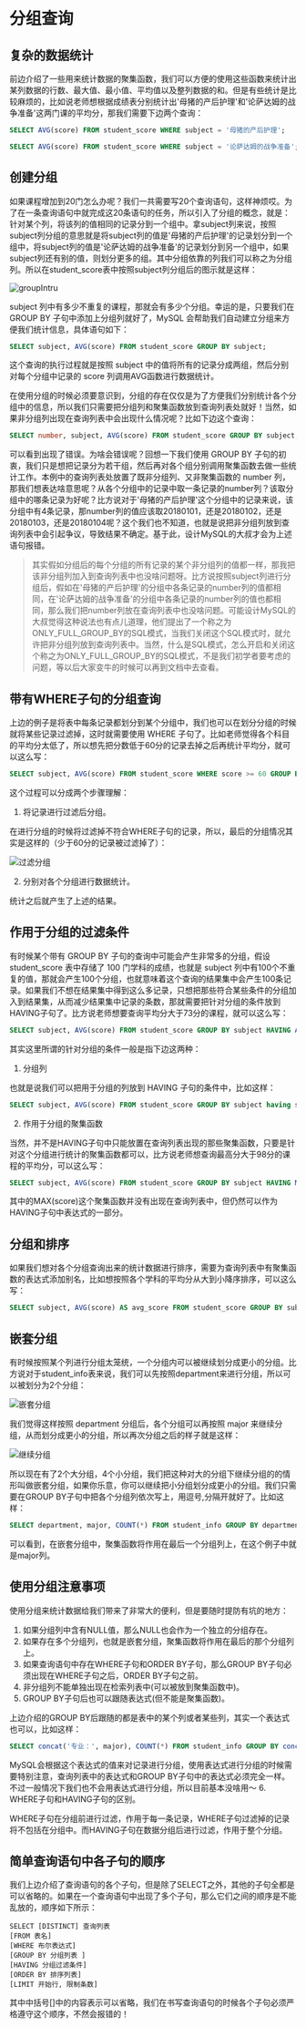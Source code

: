 # 分组查询

## 复杂的数据统计

前边介绍了一些用来统计数据的聚集函数，我们可以方便的使用这些函数来统计出某列数据的行数、最大值、最小值、平均值以及整列数据的和。但是有些统计是比较麻烦的，比如说老师想根据成绩表分别统计出'母猪的产后护理'和'论萨达姆的战争准备'这两门课的平均分，那我们需要下边两个查询：

``` sql
SELECT AVG(score) FROM student_score WHERE subject = '母猪的产后护理';

SELECT AVG(score) FROM student_score WHERE subject = '论萨达姆的战争准备';
```

## 创建分组

如果课程增加到20门怎么办呢？我们一共需要写20个查询语句，这样神烦哎。为了在一条查询语句中就完成这20条语句的任务，所以引入了分组的概念，就是：针对某个列，将该列的值相同的记录分到一个组中。拿subject列来说，按照subject列分组的意思就是将subject列的值是'母猪的产后护理'的记录划分到一个组中，将subject列的值是'论萨达姆的战争准备'的记录划分到另一个组中，如果subject列还有别的值，则划分更多的组。其中分组依靠的列我们可以称之为分组列。所以在student_score表中按照subject列分组后的图示就是这样：

![groupIntru](images/sql-16.png)

subject 列中有多少不重复的课程，那就会有多少个分组。幸运的是，只要我们在 GROUP BY 子句中添加上分组列就好了，MySQL 会帮助我们自动建立分组来方便我们统计信息，具体语句如下：

``` sql
SELECT subject, AVG(score) FROM student_score GROUP BY subject;
```

这个查询的执行过程就是按照 subject 中的值将所有的记录分成两组，然后分别对每个分组中记录的 score 列调用AVG函数进行数据统计。

在使用分组的时候必须要意识到，分组的存在仅仅是为了方便我们分别统计各个分组中的信息，所以我们只需要把分组列和聚集函数放到查询列表处就好！当然，如果非分组列出现在查询列表中会出现什么情况呢？比如下边这个查询：

``` sql
SELECT number, subject, AVG(score) FROM student_score GROUP BY subject;
```

可以看到出现了错误。为啥会错误呢？回想一下我们使用 GROUP BY 子句的初衷，我们只是想把记录分为若干组，然后再对各个组分别调用聚集函数去做一些统计工作。本例中的查询列表处放置了既非分组列、又非聚集函数的 number 列，那我们想表达啥意思呢？从各个分组中的记录中取一条记录的number列？该取分组中的哪条记录为好呢？比方说对于'母猪的产后护理'这个分组中的记录来说，该分组中有4条记录，那number列的值应该取20180101，还是20180102，还是20180103，还是20180104呢？这个我们也不知道，也就是说把非分组列放到查询列表中会引起争议，导致结果不确定。基于此，设计MySQL的大叔才会为上述语句报错。

> 其实假如分组后的每个分组的所有记录的某个非分组列的值都一样，那我把该非分组列加入到查询列表中也没啥问题呀。比方说按照subject列进行分组后，假如在'母猪的产后护理'的分组中各条记录的number列的值都相同，在'论萨达姆的战争准备'的分组中各条记录的number列的值也都相同，那么我们把number列放在查询列表中也没啥问题。可能设计MySQL的大叔觉得这种说法也有点儿道理，他们提出了一个称之为ONLY_FULL_GROUP_BY的SQL模式，当我们关闭这个SQL模式时，就允许把非分组列放到查询列表中。当然，什么是SQL模式，怎么开启和关闭这个称之为ONLY_FULL_GROUP_BY的SQL模式，不是我们初学者要考虑的问题，等以后大家变牛的时候可以再到文档中去查看。


## 带有WHERE子句的分组查询

上边的例子是将表中每条记录都划分到某个分组中，我们也可以在划分分组的时候就将某些记录过滤掉，这时就需要使用 WHERE 子句了。比如老师觉得各个科目的平均分太低了，所以想先把分数低于60分的记录去掉之后再统计平均分，就可以这么写：

``` sql
SELECT subject, AVG(score) FROM student_score WHERE score >= 60 GROUP BY subject;
```

这个过程可以分成两个步骤理解：

1. 将记录进行过滤后分组。

  在进行分组的时候将过滤掉不符合WHERE子句的记录，所以，最后的分组情况其实是这样的（少于60分的记录被过滤掉了）：

  ![过滤分组](images/sql-17.png)

2. 分别对各个分组进行数据统计。

  统计之后就产生了上述的结果。

## 作用于分组的过滤条件

有时候某个带有 GROUP BY 子句的查询中可能会产生非常多的分组，假设 student_score 表中存储了 100 门学科的成绩，也就是 subject 列中有100个不重复的值，那就会产生100个分组，也就意味着这个查询的结果集中会产生100条记录。如果我们不想在结果集中得到这么多记录，只想把那些符合某些条件的分组加入到结果集，从而减少结果集中记录的条数，那就需要把针对分组的条件放到HAVING子句了。比方说老师想要查询平均分大于73分的课程，就可以这么写：

``` sql
SELECT subject, AVG(score) FROM student_score GROUP BY subject HAVING AVG(score) > 73;
```

其实这里所谓的针对分组的条件一般是指下边这两种：

1. 分组列

  也就是说我们可以把用于分组的列放到 HAVING 子句的条件中，比如这样：

  ``` sql
  SELECT subject, AVG(score) FROM student_score GROUP BY subject having subject = '母猪的产后护理';
  ```

2. 作用于分组的聚集函数

  当然，并不是HAVING子句中只能放置在查询列表出现的那些聚集函数，只要是针对这个分组进行统计的聚集函数都可以，比方说老师想查询最高分大于98分的课程的平均分，可以这么写：

  ``` sql
  SELECT subject, AVG(score) FROM student_score GROUP BY subject HAVING MAX(score) > 98;
  ```

  其中的MAX(score)这个聚集函数并没有出现在查询列表中，但仍然可以作为HAVING子句中表达式的一部分。

## 分组和排序

如果我们想对各个分组查询出来的统计数据进行排序，需要为查询列表中有聚集函数的表达式添加别名，比如想按照各个学科的平均分从大到小降序排序，可以这么写：

``` sql
SELECT subject, AVG(score) AS avg_score FROM student_score GROUP BY subject ORDER BY avg_score DESC;
```

## 嵌套分组

有时候按照某个列进行分组太笼统，一个分组内可以被继续划分成更小的分组。比方说对于student_info表来说，我们可以先按照department来进行分组，所以可以被划分为2个分组：

![嵌套分组](images/sql-18.png)

我们觉得这样按照 department 分组后，各个分组可以再按照 major 来继续分组，从而划分成更小的分组，所以再次分组之后的样子就是这样：

![继续分组](images/sql-19.png)

所以现在有了2个大分组，4个小分组，我们把这种对大的分组下继续分组的的情形叫做嵌套分组，如果你乐意，你可以继续把小分组划分成更小的分组。我们只需要在GROUP BY子句中把各个分组列依次写上，用逗号,分隔开就好了。比如这样：

``` sql
SELECT department, major, COUNT(*) FROM student_info GROUP BY department, major;
```

可以看到，在嵌套分组中，聚集函数将作用在最后一个分组列上，在这个例子中就是major列。

## 使用分组注意事项

使用分组来统计数据给我们带来了非常大的便利，但是要随时提防有坑的地方：

1. 如果分组列中含有NULL值，那么NULL也会作为一个独立的分组存在。
2. 如果存在多个分组列，也就是嵌套分组，聚集函数将作用在最后的那个分组列上。
3. 如果查询语句中存在WHERE子句和ORDER BY子句，那么GROUP BY子句必须出现在WHERE子句之后，ORDER BY子句之前。
4. 非分组列不能单独出现在检索列表中(可以被放到聚集函数中)。
5. GROUP BY子句后也可以跟随表达式(但不能是聚集函数)。

  上边介绍的GROUP BY后跟随的都是表中的某个列或者某些列，其实一个表达式也可以，比如这样：

  ``` sql
  SELECT concat('专业：', major), COUNT(*) FROM student_info GROUP BY concat('专业：', major);
  ```

  MySQL会根据这个表达式的值来对记录进行分组，使用表达式进行分组的时候需要特别注意，查询列表中的表达式和GROUP BY子句中的表达式必须完全一样。不过一般情况下我们也不会用表达式进行分组，所以目前基本没啥用～
6. WHERE子句和HAVING子句的区别。

  WHERE子句在分组前进行过滤，作用于每一条记录，WHERE子句过滤掉的记录将不包括在分组中。而HAVING子句在数据分组后进行过滤，作用于整个分组。

## 简单查询语句中各子句的顺序

我们上边介绍了查询语句的各个子句，但是除了SELECT之外，其他的子句全都是可以省略的。如果在一个查询语句中出现了多个子句，那么它们之间的顺序是不能乱放的，顺序如下所示：

``` shell
SELECT [DISTINCT] 查询列表
[FROM 表名]
[WHERE 布尔表达式]
[GROUP BY 分组列表 ]
[HAVING 分组过滤条件]
[ORDER BY 排序列表]
[LIMIT 开始行, 限制条数]
```

其中中括号[]中的内容表示可以省略，我们在书写查询语句的时候各个子句必须严格遵守这个顺序，不然会报错的！
